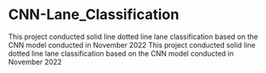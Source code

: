 # CNN-Lane_Classification
This project conducted solid line dotted line lane classification based on the CNN model conducted in November 2022
This project conducted solid line dotted line lane classification based on the CNN model conducted in November 2022
